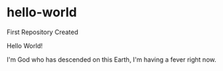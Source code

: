 # hello-world
First Repository Created

Hello World!

I'm God who has descended on this Earth,
I'm having a fever right now.
